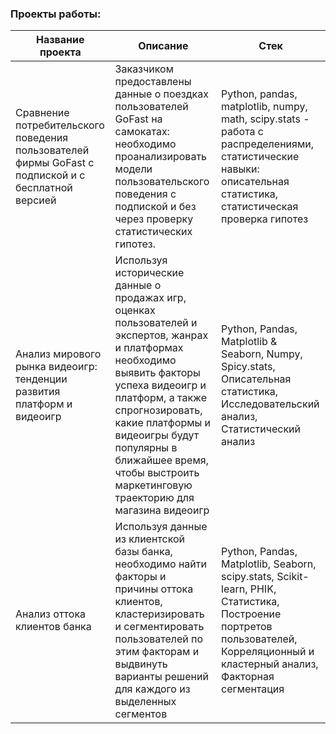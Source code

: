 ### Проекты работы: 

| Название проекта | Описание | Стек |
|--------------------|----------|------|
| Сравнение потребительского поведения пользователей фирмы GoFast с подпиской и с бесплатной версией | Заказчиком предоставлены данные о поездках пользователей GoFast на самокатах: необходимо проанализировать модели пользовательского поведения с подпиской и без через проверку статистических гипотез. | Python, pandas, matplotlib, numpy, math, scipy.stats - работа с распределениями, статистические навыки: описательная статистика, статистическая проверка гипотез |
| Анализ мирового рынка видеоигр: тенденции развития платформ и видеоигр | Используя исторические данные о продажах игр, оценках пользователей и экспертов, жанрах и платформах необходимо выявить факторы успеха видеоигр и платформ, а также спрогнозировать, какие платформы и видеоигры будут популярны в ближайшее время, чтобы выстроить маркетинговую траекторию для магазина видеоигр | Python, Pandas, Matplotlib & Seaborn, Numpy, Spicy.stats, Описательная статистика, Исследовательский анализ, Статистический анализ |
| Анализ оттока клиентов банка | Используя данные из клиентской базы банка, необходимо найти факторы и причины оттока клиентов, кластеризировать и сегментировать пользователей по этим факторам и выдвинуть варианты решений для каждого из выделенных сегментов | Python, Pandas, Matplotlib, Seaborn, scipy.stats, Scikit-learn, PHIK, Статистика, Построение портретов пользователей, Корреляционный и кластерный анализ, Факторная сегментация |
